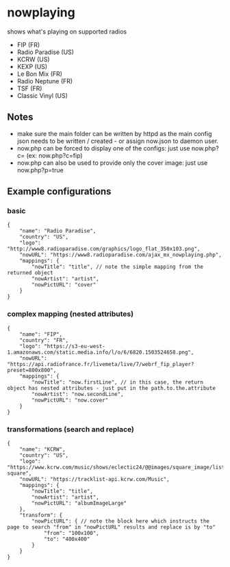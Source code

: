 # nowplaying

shows what's playing on supported radios

- FIP (FR)
- Radio Paradise (US)
- KCRW (US)
- KEXP (US)
- Le Bon Mix (FR)
- Radio Neptune (FR)
- TSF (FR)
- Classic Vinyl (US)

## Notes

- make sure the main folder can be written by httpd as the main config json needs to be written / created - or assign now.json to daemon user.
- now.php can be forced to display one of the configs: just use now.php?c=<config name> (ex: now.php?c=fip)
- now.php can also be used to provide only the cover image: just use now.php?p=true

## Example configurations

### basic

```
{
    "name": "Radio Paradise",
    "country": "US",
    "logo": "http://www8.radioparadise.com/graphics/logo_flat_350x103.png",
    "nowURL": "https://www8.radioparadise.com/ajax_mx_nowplaying.php",
    "mappings": {
        "nowTitle": "title", // note the simple mapping from the returned object
        "nowArtist": "artist",
        "nowPictURL": "cover"
    }
}
```

### complex mapping (nested attributes)

```
{
    "name": "FIP",
    "country": "FR",
    "logo": "https://s3-eu-west-1.amazonaws.com/static.media.info/l/o/6/6820.1503524658.png",
    "nowURL": "https://api.radiofrance.fr/livemeta/live/7/webrf_fip_player?preset=800x800",
    "mappings": {
        "nowTitle": "now.firstLine", // in this case, the return object has nested attributes - just put in the path.to.the.attribute
        "nowArtist": "now.secondLine",
        "nowPictURL": "now.cover"
    }
}
```

### transformations (search and replace)

```
{
    "name": "KCRW",
    "country": "US",
    "logo": "https://www.kcrw.com/music/shows/eclectic24/@@images/square_image/listing-square",
    "nowURL": "https://tracklist-api.kcrw.com/Music",
    "mappings": {
        "nowTitle": "title",
        "nowArtist": "artist",
        "nowPictURL": "albumImageLarge"
    },
    "transform": {
        "nowPictURL": { // note the block here which instructs the page to search "from" in "nowPictURL" results and replace is by "to"
            "from": "100x100",
            "to": "400x400"
        }
    }
}
```
